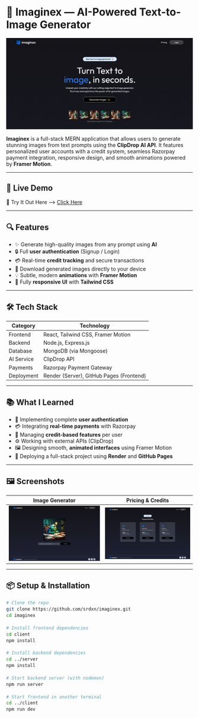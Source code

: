# 🎨 Imaginex — AI-Powered Text-to-Image Generator

![Imaginex Homepage](https://github.com/Srdxn/imaginex/blob/c57c988e96d93fb2ddf8411aabe5ab02be280fe6/Home%20pg.png) 

**Imaginex** is a full-stack MERN application that allows users to generate stunning images from text prompts using the **ClipDrop AI API**. It features personalized user accounts with a credit system, seamless Razorpay payment integration, responsive design, and smooth animations powered by **Framer Motion**.

---

## 🚀 Live Demo

🔗 Try It Out Here —> [Click Here](https://srdxn.github.io/imaginex)

---

## 🔍 Features

- ✨ Generate high-quality images from any prompt using **AI**
- 🔒 Full **user authentication** (Signup / Login)
- 💳 Real-time **credit tracking** and secure transactions
- 💾 Download generated images directly to your device
- 💡 Subtle, modern **animations** with **Framer Motion**
- 📱 Fully **responsive UI** with **Tailwind CSS**

---

## 🛠️ Tech Stack

| Category     | Technology               |
|--------------|---------------------------|
| Frontend     | React, Tailwind CSS, Framer Motion |
| Backend      | Node.js, Express.js       |
| Database     | MongoDB (via Mongoose)    |
| AI Service   | ClipDrop API              |
| Payments     | Razorpay Payment Gateway  |
| Deployment   | Render (Server), GitHub Pages (Frontend) |

---


## 📚 What I Learned

- 🔐 Implementing complete **user authentication**
- 💳 Integrating **real-time payments** with Razorpay
- 🧠 Managing **credit-based features** per user
- ⚙️ Working with external APIs (ClipDrop)
- 🖼️ Designing smooth, **animated interfaces** using Framer Motion
- 🚀 Deploying a full-stack project using **Render** and **GitHub Pages**

---

## 🖼️ Screenshots

| Image Generator | Pricing & Credits |
|------------------|-------------------|
| ![ImageGen](https://github.com/Srdxn/imaginex/blob/c57c988e96d93fb2ddf8411aabe5ab02be280fe6/Generate%20Image%20pg.png)   | ![Pricing](https://github.com/Srdxn/imaginex/blob/c57c988e96d93fb2ddf8411aabe5ab02be280fe6/Pricing%20pg.png)     |

---

## 📦 Setup & Installation

```bash
# Clone the repo
git clone https://github.com/srdxn/imaginex.git
cd imaginex

# Install frontend dependencies
cd client
npm install

# Install backend dependencies
cd ../server
npm install

# Start backend server (with nodemon)
npm run server

# Start frontend in another terminal
cd ../client
npm run dev
